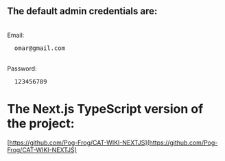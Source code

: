 ## The default admin credentials are:
<br/>
Email:
<pre>
  omar@gmail.com
</pre>
<br/>
Password:
<pre>
  123456789
</pre>

# The Next.js TypeScript version of the project:
[https://github.com/Pog-Frog/CAT-WIKI-NEXTJS](https://github.com/Pog-Frog/CAT-WIKI-NEXTJS)